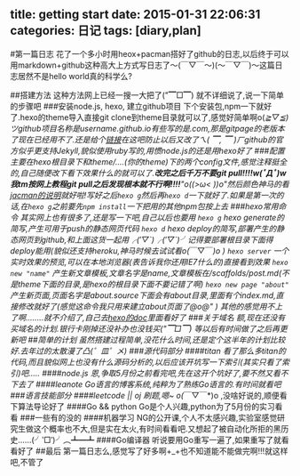 title: getting start
date: 2015-01-31 22:06:31
categories: 日记
tags: [diary,plan]
---

#第一篇日志
花了一个多小时用heox+pacman搭好了github的日志,以后终于可以用markdown+github这种高大上方式写日志了～(￣▽￣～)(～￣▽￣)～这篇日志居然不是hello world真的科学么?
<!--more-->
##搭建方法
这种方法网上已经一搜一大把了("▔□▔) 就不详细说了,说一下简单的步骤吧
###安装node.js, hexo, 建立github项目
下个安装包,npm一下就好了.hexo的theme导入直接git clone到theme目录就可以了,感觉好简单啊o(*≧▽≦)ツgithub项目名称是username.github.io有些写的是.com,那是gitpage的老版本了现在已经用不了.还是给个[链接](https://pages.github.com)在这吧防止以后又改了ㄟ( ▔, ▔ )ㄏgithub的官方似乎更支持Jekyll,貌似使用ruby写的,用惯node.js的还是用hexo好了
###配置
主要在hexo根目录下和theme/....(你的theme)下的两个config文件,感觉注释挺全的,自己随便改下看下效果什么的就可以了.**改完之后千万不要git pull!!!!**w(ﾟДﾟ)w**我tm按网上教程git pull之后发现根本就不行啊!!!!**"o((>ω< ))o"然后颜色神马的看[jacman的说明](http://yangjian.me/pacman/hello/introducing-pacman-theme/)就好啦!写好之后`hexo g`然后再`hexo d`一下就好了.如果是第一次的话,在`hexo g`之前要先`npm install`一下把用的其他npm包按上去
###hexo常用命令
其实网上也有很多了,还是写一下吧,自己以后也要用
`hexo g` hexo generate的简写,产生可用于push的静态网页代码
`hexo d` hexo deploy的简写,部署产生的静态网页到github,和上面这货一起用╭(′▽\`)╭(′▽\`)╯记得要部署根目录下面得deploy能用(貌似还支持heroku,神马时候去试试看o(*￣▽￣*)o )
`hexo server` 一个实时效果的预览,可以在本地浏览器(表告诉我你还用IE7什么的)直接看到效果
`hexo new "name"` 产生新文章模板,文章名字是name,文章模板在/scaffolds/post.md(不是theme下面的目录,是hexo的根目录下面不要记错了啊)
`hexo new page "about"` 产生新页面,页面名字是about.source下面会有about目录,里面有个index.md,直接修改就好了(感觉这命令我只用来建立about页面了@o@" )
其他的感觉用不上了啊........就不介绍了,自己去[hexo的doc](http://hexo.io/docs/)里面看好了
###关于域名
额,现在还没有买域名的计划.银行卡刚掉还没补办也没钱买("▔□▔) 等以后有时间做了之后再更新吧
##简单的计划
虽然搭建过程简单,没花什么时间,还是定个这半年的计划比较好.去年过的太散漫了凸(゜皿゜メ)
###源代码部分
####titan 
看了那么多titan的代码,而且貌似网上也没有什么源码分析的,以后应该开坑写一下索引(其实只看了索引)吧.....
####node.js
恩,争取5月份之前看完吧,先在这开个坑好了,要不然又看不下去了
####leanote
Go语言的博客系统,纯粹为了熟练Go语言的.有时间就看吧
###语言技能部分
####leetcode || oj
刷题,嗯~ o(*￣▽￣*)o ,没啥好说的,顺便看下算法导论好了
####Go && python
Go是个人兴趣,python为了5月份的实习看看
###一些有的没的
####机器学习
NG的公开课,个人不太感兴趣,实验室感觉研究生做这个概率也不大,但是实在太火,有时间看看吧.又想起了被自动化所拒的黑历史......(╯‵□′)╯︵┻━┻
####Go编译器
听说要用Go重写一遍了,如果重写了就看看好了
##最后
第一篇日志么,感觉写了好多啊+_+也不知道能不能做完啊!!!就这样吧,不管了